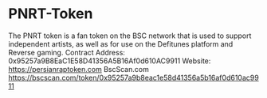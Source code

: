 # PNRT-Token
The PNRT token is a fan token on the BSC network that is used to support independent artists, as well as for use on the Defitunes platform and Reverse gaming.  Contract Address: 0x95257a9B8EaC1E58D41356A5B16Af0d610AC9911    Website: https://persianraptoken.com  BscScan.com https://bscscan.com/token/0x95257a9b8eac1e58d41356a5b16af0d610ac9911
